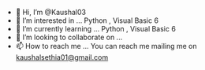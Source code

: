- 👋 Hi, I’m @Kaushal03
- 👀 I’m interested in ... Python , Visual Basic 6
- 🌱 I’m currently learning ... Python , Visual Basic 6 
- 💞️ I’m looking to collaborate on ...
- 📫 How to reach me ... You can reach me mailing me on kaushalsethia01@gmail.com

<!---
Kaushal03/Kaushal03 is a ✨ special ✨ repository because its `README.md` (this file) appears on your GitHub profile.
You can click the Preview link to take a look at your changes.
--->
